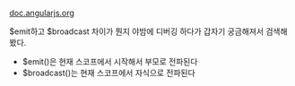 [doc.angularjs.org](https://docs.angularjs.org/api/ng/type/$rootScope.Scope)

$emit하고 $broadcast 차이가 뭔지 야밤에 디버깅 하다가 갑자기 궁금해져서 검색해봤다.

* $emit()은 현재 스코프에서 시작해서 부모로 전파된다
* $broadcast()는 현재 스코프에서 자식으로 전파된다
